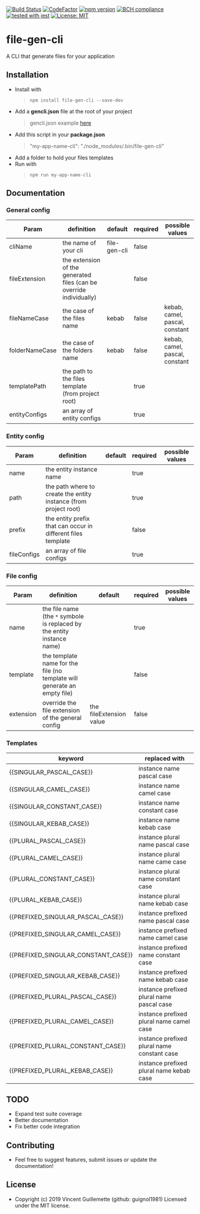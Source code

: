 
[![Build Status](https://travis-ci.com/guignol1981/file-gen-cli.svg?branch=master)](https://travis-ci.com/guignol1981/file-gen-cli)
[![CodeFactor](https://www.codefactor.io/repository/github/guignol1981/file-gen-cli/badge)](https://www.codefactor.io/repository/github/guignol1981/file-gen-cli)
[![npm version](https://badge.fury.io/js/file-gen-cli.svg)](https://badge.fury.io/js/file-gen-cli)
[![BCH compliance](https://bettercodehub.com/edge/badge/guignol1981/file-gen-cli?branch=master)](https://bettercodehub.com/)
[![tested with jest](https://img.shields.io/badge/tested_with-jest-99424f.svg)](https://github.com/facebook/jest)
[![License: MIT](https://img.shields.io/badge/License-MIT-yellow.svg)](https://opensource.org/licenses/MIT)

# file-gen-cli

A CLI that generate files for your application

## Installation
 - Install with
 	> `npm install file-gen-cli --save-dev`
 - Add a **gencli.json** file at the root of your project
	>  gencli.json example [here](https://github.com/guignol1981/file-gen-cli/blob/master/src/tests/gencli.json)
 - Add this script in your **package.json**
 	>  "my-app-name-cli": "./node_modules/.bin/file-gen-cli"
 - Add a folder to hold your files templates
 - Run with
 	>  `npm run my-app-name-cli`

## Documentation

### General config
|  Param |  definition  |  default | required | possible values |
|-|-|-|-|-|
|cliName|the name of your cli|file-gen-cli|false|
|fileExtension|the extension of the generated files (can be override individually)||false|
|fileNameCase|the case of the files name|kebab|false|kebab, camel, pascal, constant
|folderNameCase|the case of the folders name|kebab|false|kebab, camel, pascal, constant|
|templatePath|the path to the files template (from project root)||true||
|entityConfigs|an array of entity configs||true||

### Entity config
|  Param |  definition  |  default | required | possible values |
|-|-|-|-|-|
|name|the entity instance name||true||
|path|the path where to create the entity instance (from project root)||true||
|prefix|the entity prefix that can occur in different files template||false||
|fileConfigs|an array of file configs||true||

### File config
|  Param |  definition  |  default | required | possible values |
|-|-|-|-|-|
|name|the file name (the `*` symbole is replaced by the entity instance name)||true||
|template|the template name for the file (no template will generate an empty file)||false||
|extension|override the file extension of the general config|the fileExtension value|false||

### Templates

|keyword|replaced with|
|-|-|
|{{SINGULAR_PASCAL_CASE}}|instance name pascal case|
|{{SINGULAR_CAMEL_CASE}}|instance name camel case|
|{{SINGULAR_CONSTANT_CASE}}|instance name constant case|
|{{SINGULAR_KEBAB_CASE}}|instance name kebab case|
|{{PLURAL_PASCAL_CASE}}|instance plural name pascal case|
|{{PLURAL_CAMEL_CASE}}|instance plural name came case|
|{{PLURAL_CONSTANT_CASE}}|instance plural name constant case|
|{{PLURAL_KEBAB_CASE}}|instance plural name kebab case|
|{{PREFIXED_SINGULAR_PASCAL_CASE}}|instance prefixed name pascal case|
|{{PREFIXED_SINGULAR_CAMEL_CASE}}|instance prefixed name camel case|
|{{PREFIXED_SINGULAR_CONSTANT_CASE}}|instance prefixed name constant case|
|{{PREFIXED_SINGULAR_KEBAB_CASE}}|instance prefixed name kebab case|
|{{PREFIXED_PLURAL_PASCAL_CASE}}|instance prefixed plural name pascal case|
|{{PREFIXED_PLURAL_CAMEL_CASE}}|instance prefixed plural name camel case|
|{{PREFIXED_PLURAL_CONSTANT_CASE}}|instance prefixed plural name constant case|
|{{PREFIXED_PLURAL_KEBAB_CASE}}|instance prefixed plural name kebab case|

## TODO

 - Expand test suite coverage
 - Better documentation
 - Fix better code integration

## Contributing

 - Feel free to suggest features, submit issues or update the documentation!

## License

- Copyright (c) 2019 Vincent Guillemette (github: guignol1981) Licensed under the MIT license.

